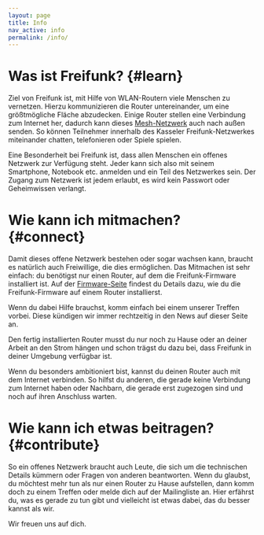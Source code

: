 ```yaml
---
layout: page
title: Info
nav_active: info
permalink: /info/
---
```


# Was ist Freifunk? {#learn}

Ziel von Freifunk ist, mit Hilfe von WLAN-Routern viele Menschen zu vernetzen.
Hierzu kommunizieren die Router untereinander, um eine größtmögliche Fläche abzudecken.
Einige Router stellen eine Verbindung zum Internet her, dadurch kann dieses [Mesh-Netzwerk](/info/mesh-netzwerk/) auch nach außen senden.
So können Teilnehmer innerhalb des Kasseler Freifunk-Netzwerkes miteinander chatten, telefonieren oder Spiele spielen.

<!-- (Link entfernt, weil die verlinkte Seite noch keinen Inhalt hat) -->
<!-- [offenes](/info/philosophie/) -->

Eine Besonderheit bei Freifunk ist, dass allen Menschen ein offenes Netzwerk zur Verfügung steht.
Jeder kann sich also mit seinem Smartphone, Notebook etc. anmelden und ein Teil des Netzwerkes sein.
Der Zugang zum Netzwerk ist jedem erlaubt, es wird kein Passwort oder Geheimwissen verlangt.

<!-- (Auskommentiert, weil die verlinkte Seite noch keinen Inhalt hat) -->
<!-- Die Betreiber eines Freifunk-Knotens haben keine [kommerzielle Interessen](/info/philosophie/). -->

# Wie kann ich mitmachen? {#connect}

<!-- (Link entfernt, weil die verlinkte Seite noch keinen Inhalt hat) -->
<!-- [Freiwillige](/info/freiwillige/) -->
Damit dieses offene Netzwerk bestehen oder sogar wachsen kann, braucht es natürlich auch Freiwillige, die dies ermöglichen.
Das Mitmachen ist sehr einfach: du benötigst nur einen Router, auf dem die Freifunk-Firmware installiert ist.
Auf der [Firmware-Seite](/firmware/) findest du Details dazu, wie du die Freifunk-Firmware auf einem Router installierst.

Wenn du dabei Hilfe brauchst, komm einfach bei einem unserer Treffen vorbei.
Diese kündigen wir immer rechtzeitig in den News auf dieser Seite an.

Den fertig installierten Router musst du nur noch zu Hause oder an deiner Arbeit an den Strom hängen und schon trägst du dazu bei, dass Freifunk in deiner Umgebung verfügbar ist.

Wenn du besonders ambitioniert bist, kannst du deinen Router auch mit dem Internet verbinden.
So hilfst du anderen, die gerade keine Verbindung zum Internet haben oder Nachbarn, die gerade erst zugezogen sind und noch auf ihren Anschluss warten.

# Wie kann ich etwas beitragen? {#contribute}

So ein offenes Netzwerk braucht auch Leute, die sich um die technischen Details kümmern oder Fragen von anderen beantworten.
Wenn du glaubst, du möchtest mehr tun als nur einen Router zu Hause aufstellen, dann komm doch zu einem Treffen oder melde dich auf der Mailingliste an.
Hier erfährst du, was es gerade zu tun gibt und vielleicht ist etwas dabei, das du besser kannst als wir.

Wir freuen uns auf dich.
